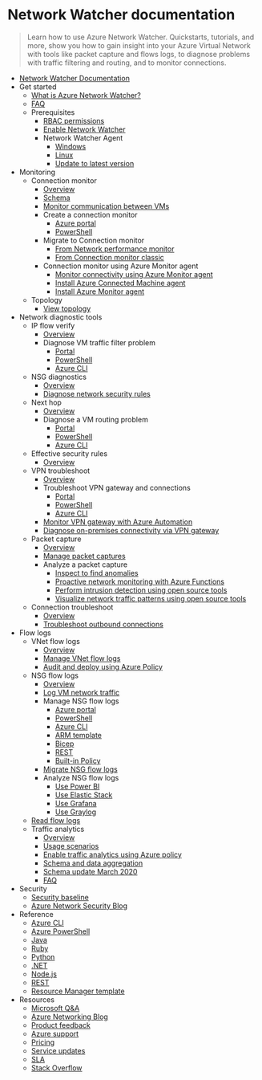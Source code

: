 # Network Watcher documentation
> Learn how to use Azure Network Watcher. Quickstarts, tutorials, and more, show you how to gain insight into your Azure Virtual Network with tools like packet capture and flows logs, to diagnose problems with traffic filtering and routing, and to monitor connections.
  - [Network Watcher Documentation](https://learn.microsoft.com/en-us/azure/network-watcher/)
  - Get started
    - [What is Azure Network Watcher?](https://learn.microsoft.com/en-us/azure/network-watcher/network-watcher-overview)
    - [FAQ](https://learn.microsoft.com/en-us/azure/network-watcher/frequently-asked-questions.yml)
    - Prerequisites
      - [RBAC permissions](https://learn.microsoft.com/en-us/azure/network-watcher/required-rbac-permissions)
      - [Enable Network Watcher](https://learn.microsoft.com/en-us/azure/network-watcher/network-watcher-create)
      - Network Watcher Agent
        - [Windows](https://learn.microsoft.com/en-us/azure/network-watcher/network-watcher-agent-windows)
        - [Linux](https://learn.microsoft.com/en-us/azure/network-watcher/network-watcher-agent-linux)
        - [Update to latest version](https://learn.microsoft.com/en-us/azure/network-watcher/network-watcher-agent-update)
  - Monitoring
    - Connection monitor
      - [Overview](https://learn.microsoft.com/en-us/azure/network-watcher/connection-monitor-overview)
      - [Schema](https://learn.microsoft.com/en-us/azure/network-watcher/connection-monitor-schema)
      - [Monitor communication between VMs](https://learn.microsoft.com/en-us/azure/network-watcher/monitor-vm-communication)
      - Create a connection monitor
        - [Azure portal](https://learn.microsoft.com/en-us/azure/network-watcher/connection-monitor-create-using-portal)
        - [PowerShell](https://learn.microsoft.com/en-us/azure/network-watcher/connection-monitor-create-using-powershell)
      - Migrate to Connection monitor
        - [From Network performance monitor](https://learn.microsoft.com/en-us/azure/network-watcher/migrate-to-connection-monitor-from-network-performance-monitor)
        - [From Connection monitor classic](https://learn.microsoft.com/en-us/azure/network-watcher/migrate-to-connection-monitor-from-connection-monitor-classic)
      - Connection monitor using Azure Monitor agent
        - [Monitor connectivity using Azure Monitor agent](https://learn.microsoft.com/en-us/azure/network-watcher/azure-monitor-agent-with-connection-monitor)
        - [Install Azure Connected Machine agent](https://learn.microsoft.com/en-us/azure/network-watcher/connection-monitor-connected-machine-agent)
        - [Install Azure Monitor agent](https://learn.microsoft.com/en-us/azure/network-watcher/connection-monitor-install-azure-monitor-agent)
    - Topology
      - [View topology](https://learn.microsoft.com/en-us/azure/network-watcher/network-insights-topology)
  - Network diagnostic tools
    - IP flow verify
      - [Overview](https://learn.microsoft.com/en-us/azure/network-watcher/ip-flow-verify-overview)
      - Diagnose VM traffic filter problem
        - [Portal](https://learn.microsoft.com/en-us/azure/network-watcher/diagnose-vm-network-traffic-filtering-problem)
        - [PowerShell](https://learn.microsoft.com/en-us/azure/network-watcher/diagnose-vm-network-traffic-filtering-problem-powershell)
        - [Azure CLI](https://learn.microsoft.com/en-us/azure/network-watcher/diagnose-vm-network-traffic-filtering-problem-cli)
    - NSG diagnostics
      - [Overview](https://learn.microsoft.com/en-us/azure/network-watcher/nsg-diagnostics-overview)
      - [Diagnose network security rules](https://learn.microsoft.com/en-us/azure/network-watcher/diagnose-network-security-rules)
    - Next hop
      - [Overview](https://learn.microsoft.com/en-us/azure/network-watcher/next-hop-overview)
      - Diagnose a VM routing problem
        - [Portal](https://learn.microsoft.com/en-us/azure/network-watcher/diagnose-vm-network-routing-problem)
        - [PowerShell](https://learn.microsoft.com/en-us/azure/network-watcher/diagnose-vm-network-routing-problem-powershell)
        - [Azure CLI](https://learn.microsoft.com/en-us/azure/network-watcher/diagnose-vm-network-routing-problem-cli)
    - Effective security rules
      - [Overview](https://learn.microsoft.com/en-us/azure/network-watcher/effective-security-rules-overview)
    - VPN troubleshoot
      - [Overview](https://learn.microsoft.com/en-us/azure/network-watcher/vpn-troubleshoot-overview)
      - Troubleshoot VPN gateway and connections
        - [Portal](https://learn.microsoft.com/en-us/azure/network-watcher/diagnose-communication-problem-between-networks)
        - [PowerShell](https://learn.microsoft.com/en-us/azure/network-watcher/vpn-troubleshoot-powershell)
        - [Azure CLI](https://learn.microsoft.com/en-us/azure/network-watcher/vpn-troubleshoot-cli)
      - [Monitor VPN gateway with Azure Automation](https://learn.microsoft.com/en-us/azure/network-watcher/network-watcher-monitor-with-azure-automation)
      - [Diagnose on-premises connectivity via VPN gateway](https://learn.microsoft.com/en-us/azure/network-watcher/network-watcher-diagnose-on-premises-connectivity)
    - Packet capture
      - [Overview](https://learn.microsoft.com/en-us/azure/network-watcher/packet-capture-overview)
      - [Manage packet captures](https://learn.microsoft.com/en-us/azure/network-watcher/packet-capture-manage)
      - Analyze a packet capture
        - [Inspect to find anomalies](https://learn.microsoft.com/en-us/azure/network-watcher/packet-capture-inspect)
        - [Proactive network monitoring with Azure Functions](https://learn.microsoft.com/en-us/azure/network-watcher/network-watcher-alert-triggered-packet-capture)
        - [Perform intrusion detection using open source tools](https://learn.microsoft.com/en-us/azure/network-watcher/network-watcher-intrusion-detection-open-source-tools)
        - [Visualize network traffic patterns using open source tools](https://learn.microsoft.com/en-us/azure/network-watcher/network-watcher-using-open-source-tools)
    - Connection troubleshoot
      - [Overview](https://learn.microsoft.com/en-us/azure/network-watcher/connection-troubleshoot-overview)
      - [Troubleshoot outbound connections](https://learn.microsoft.com/en-us/azure/network-watcher/connection-troubleshoot-manage)
  - Flow logs
    - VNet flow logs
      - [Overview](https://learn.microsoft.com/en-us/azure/network-watcher/vnet-flow-logs-overview)
      - [Manage VNet flow logs](https://learn.microsoft.com/en-us/azure/network-watcher/vnet-flow-logs-manage)
      - [Audit and deploy using Azure Policy](https://learn.microsoft.com/en-us/azure/network-watcher/vnet-flow-logs-policy)
    - NSG flow logs
      - [Overview](https://learn.microsoft.com/en-us/azure/network-watcher/nsg-flow-logs-overview)
      - [Log VM network traffic](https://learn.microsoft.com/en-us/azure/network-watcher/nsg-flow-logs-tutorial)
      - Manage NSG flow logs
        - [Azure portal](https://learn.microsoft.com/en-us/azure/network-watcher/nsg-flow-logs-portal)
        - [PowerShell](https://learn.microsoft.com/en-us/azure/network-watcher/nsg-flow-logs-powershell)
        - [Azure CLI](https://learn.microsoft.com/en-us/azure/network-watcher/nsg-flow-logs-cli)
        - [ARM template](https://learn.microsoft.com/en-us/azure/network-watcher/nsg-flow-logs-template)
        - [Bicep](https://learn.microsoft.com/en-us/azure/network-watcher/nsg-flow-logs-bicep)
        - [REST](https://learn.microsoft.com/previous-versions/azure/network-watcher/nsg-flow-logs-rest?toc=/azure/network-watcher/toc.json)
        - [Built-in Policy](https://learn.microsoft.com/en-us/azure/network-watcher/nsg-flow-logs-policy-portal)
      - [Migrate NSG flow logs](https://learn.microsoft.com/en-us/azure/network-watcher/nsg-flow-logs-migrate)
      - Analyze NSG flow logs
        - [Use Power BI](https://learn.microsoft.com/en-us/azure/network-watcher/network-watcher-visualize-nsg-flow-logs-power-bi)
        - [Use Elastic Stack](https://learn.microsoft.com/en-us/azure/network-watcher/network-watcher-visualize-nsg-flow-logs-open-source-tools)
        - [Use Grafana](https://learn.microsoft.com/en-us/azure/network-watcher/network-watcher-nsg-grafana)
        - [Use Graylog](https://learn.microsoft.com/en-us/azure/network-watcher/network-watcher-analyze-nsg-flow-logs-graylog)
    - [Read flow logs](https://learn.microsoft.com/en-us/azure/network-watcher/flow-logs-read)
    - Traffic analytics
      - [Overview](https://learn.microsoft.com/en-us/azure/network-watcher/traffic-analytics)
      - [Usage scenarios](https://learn.microsoft.com/en-us/azure/network-watcher/traffic-analytics-usage-scenarios)
      - [Enable traffic analytics using Azure policy](https://learn.microsoft.com/en-us/azure/network-watcher/traffic-analytics-policy-portal)
      - [Schema and data aggregation](https://learn.microsoft.com/en-us/azure/network-watcher/traffic-analytics-schema)
      - [Schema update March 2020](https://learn.microsoft.com/en-us/azure/network-watcher/traffic-analytics-schema-update)
      - [FAQ](https://learn.microsoft.com/en-us/azure/network-watcher/traffic-analytics-faq.yml)
  - Security
    - [Security baseline](https://learn.microsoft.com/security/benchmark/azure/baselines/network-watcher-security-baseline?toc=/azure/network-watcher/toc.json)
    - [Azure Network Security Blog](https://techcommunity.microsoft.com/category/azure-network-security/blog/azurenetworksecurityblog)
  - Reference
    - [Azure CLI](https://learn.microsoft.com/cli/azure/network/watcher)
    - [Azure PowerShell](https://learn.microsoft.com/powershell/module/az.network/)
    - [Java](https://learn.microsoft.com/java/api/com.microsoft.azure.management.network)
    - [Ruby](https://www.rubydoc.info/gems/azure_mgmt_network/Azure/Network/Mgmt/V2016_09_01/Models/NetworkWatcher)
    - [Python](https://learn.microsoft.com/python/api/overview/azure/network)
    - [.NET](https://learn.microsoft.com/dotnet/api/overview/azure/virtual-network)
    - [Node.js](https://learn.microsoft.com/javascript/api/overview/azure/arm-network-readme)
    - [REST](https://learn.microsoft.com/rest/api/network-watcher/)
    - [Resource Manager template](https://learn.microsoft.com/azure/templates/microsoft.network/networkWatchers/)
  - Resources
    - [Microsoft Q&A](https://learn.microsoft.com/answers/topics/azure-network-watcher.html)
    - [Azure Networking Blog](https://techcommunity.microsoft.com/category/azure/blog/azurenetworkingblog)
    - [Product feedback](https://feedback.azure.com/d365community/forum/8ae9bf04-8326-ec11-b6e6-000d3a4f0789?c=cd276b66-8326-ec11-b6e6-000d3a4f0789)
    - [Azure support](https://azure.microsoft.com/support/)
    - [Pricing](https://azure.microsoft.com/pricing/details/network-watcher/)
    - [Service updates](https://azure.microsoft.com/updates/?filters=%5B"Network+Watcher"%5D)
    - [SLA](https://www.microsoft.com/licensing/docs/view/Service-Level-Agreements-SLA-for-Online-Services)
    - [Stack Overflow](http://stackoverflow.com/questions/tagged/network-watcher)
